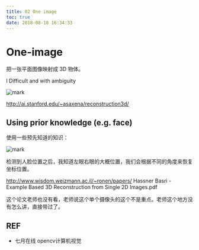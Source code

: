 ```yaml
---
title: 02 One image
toc: true
date: 2018-08-18 16:34:33
---
```

# One-image

把一张平面图像映射成 3D 物体。



l Difficult and with ambiguity

![mark](http://pacdb2bfr.bkt.clouddn.com/blog/image/180817/eKIk9hcG8c.png?imageslim)



http://ai.stanford.edu/~asaxena/reconstruction3d/



## Using prior knowledge (e.g. face)

使用一些预先知道的知识：

![mark](http://pacdb2bfr.bkt.clouddn.com/blog/image/180817/a1HA2BdA4e.png?imageslim)

检测到人脸位置之后，我知道左眼右眼的大概位置，我们会根据不同的角度来恢复坐标位置。


http://www.wisdom.weizmann.ac.il/~ronen/papers/
Hassner Basri - Example Based 3D Reconstruction from Single 2D Images.pdf

这个论文老师也没有看，老师说这个单个摄像头的这个不是重点。老师这个地方没有怎么讲，直接带过了。






## REF

- 七月在线 opencv计算机视觉
